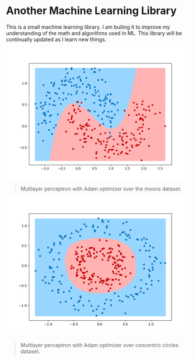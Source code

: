 # Another Machine Learning Library

This is a small machine learning library. I am builing it to improve my understanding of the math and algorithms used in ML. This library will be continually updated as I learn new things.

![moons dataset sample image](https://github.com/VictorSuciu/README-Assets/blob/master/ML-Library/moons_example3.png)

> Multlayer perceptron with Adam optimizer over the moons dataset.


![circles dataset sample image](https://github.com/VictorSuciu/README-Assets/blob/master/ML-Library/circles2.png)

> Multlayer perceptron with Adam optimizer over concentric circles dataset.